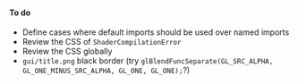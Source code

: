 #### To do

- Define cases where default imports should be used over named imports
- Review the CSS of `ShaderCompilationError`
- Review the CSS globally
- `gui/title.png` black border (try `glBlendFuncSeparate(GL_SRC_ALPHA, GL_ONE_MINUS_SRC_ALPHA, GL_ONE, GL_ONE);`?)